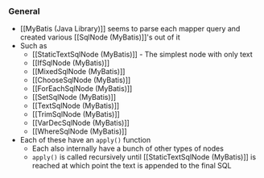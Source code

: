 ### General
-  [[MyBatis (Java Library)]] seems to parse each mapper query and created various [[SqlNode (MyBatis)]]'s out of it
- Such as 
	- [[StaticTextSqlNode (MyBatis)]] - The simplest node with only text
	- [[IfSqlNode (MyBatis)]]
	- [[MixedSqlNode (MyBatis)]]
	- [[ChooseSqlNode (MyBatis)]]
	- [[ForEachSqlNode (MyBatis)]]
	- [[SetSqlNode (MyBatis)]]
	- [[TextSqlNode (MyBatis)]]
	- [[TrimSqlNode (MyBatis)]]
	- [[VarDecSqlNode (MyBatis)]]
	- [[WhereSqlNode (MyBatis)]]
- Each of these have an `apply()`  function
	- Each also internally have a bunch of other types of nodes
	- `apply()` is called recursively until [[StaticTextSqlNode (MyBatis)]] is reached at which point the text is appended to the final SQL